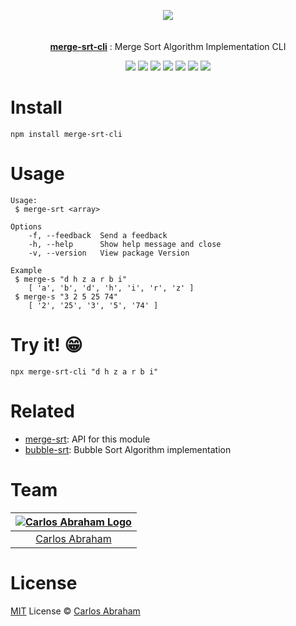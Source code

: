<p align="center" id="top">
	<a href="https://www.npmjs.com/package/merge-srt-cli"><img src="https://cdn.abraham.gq/projects/merge-srt/merge-sort.gif"></a>
	<br>
	<br>
	<br>
	<a href="https://www.npmjs.com/package/merge-srt-cli"><b>merge-srt-cli</b></a>
	: Merge Sort Algorithm Implementation CLI
</p>

<p align="center">
	<!-- Travis CI -->
	<a href="https://travis-ci.org/abranhe/merge-srt-cli"><img src="https://img.shields.io/travis/abranhe/merge-srt-cli.svg?logo=travis" /></a>
	<!-- LICENSE -->
	<a href="https://github.com/abranhe/merge-srt-cli/blob/master/LICENSE"><img src="https://img.shields.io/github/license/abranhe/merge-srt-cli.svg" /></a>
	<!-- NPM Version -->
	<a href="https://www.npmjs.com/package/merge-srt-cli"><img src="https://img.shields.io/npm/v/merge-srt-cli.svg" /></a>
	<!-- @abranhe -->
	<a href="https://github.com/abranhe"><img src="https://abranhe.com/badge.svg"></a>
	<!-- Cash me -->
	<a href="https://cash.me/$abranhe"><img src="https://cdn.abraham.gq/badges/cash-me.svg"></a>
	<!-- Patreon -->
	<a href="https://www.patreon.com/abranhe"><img src="https://cdn.abraham.gq/badges/patreon.svg" /></a>
	<!-- Paypal -->
	<a href="https://paypal.me/abranhe/10"><img src="https://cdn.abraham.gq/badges/paypal.svg" /></a>
</p>


# Install

```
npm install merge-srt-cli
```

# Usage

```console
Usage:
 $ merge-srt <array>

Options
	-f, --feedback  Send a feedback
	-h, --help      Show help message and close
	-v, --version   View package Version

Example
 $ merge-s "d h z a r b i"
	[ 'a', 'b', 'd', 'h', 'i', 'r', 'z' ]
 $ merge-s "3 2 5 25 74"
	[ '2', '25', '3', '5', '74' ]
```

# Try it! 😁

```
npx merge-srt-cli "d h z a r b i"
```

# Related

- [merge-srt](https://github.com/abranhe/merge-srt): API for this module
- [bubble-srt](https://github.com/abranhe/bubble-srt): Bubble Sort Algorithm implementation


# Team

|[![Carlos Abraham Logo](https://avatars3.githubusercontent.com/u/21347264?s=50&v=4)](https://19cah.com)|
| :-: |
| [Carlos Abraham](https://github.com/abranhe) |

# License

[MIT](https://github.com/abranhe/merge-srt-cli/blob/master/LICENSE) License © [Carlos Abraham](https://github.com/abranhe/)
